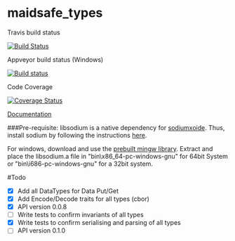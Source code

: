 # maidsafe_types

Travis build status

[![Build Status](https://travis-ci.org/dirvine/maidsafe_types.svg?branch=master)](https://travis-ci.org/dirvine/maidsafe_types)

Appveyor build status (Windows)

[![Build status](https://ci.appveyor.com/api/projects/status/jsuo65sa631h0kav?svg=true)](https://ci.appveyor.com/project/dirvine/maidsafe-types)

Code Coverage

[![Coverage Status](https://coveralls.io/repos/dirvine/maidsafe_types/badge.svg)](https://coveralls.io/r/dirvine/maidsafe_types)


[Documentation](http://dirvine.github.io/maidsafe_types/)

###Pre-requisite:
libsodium is a native dependency for [sodiumxoide](https://github.com/dnaq/sodiumoxide). Thus, install sodium by following the instructions [here](http://doc.libsodium.org/installation/README.html).

For windows, download and use the [prebuilt mingw library](https://download.libsodium.org/libsodium/releases/libsodium-1.0.2-mingw.tar.gz).
Extract and place the libsodium.a file in "bin\x86_64-pc-windows-gnu" for 64bit System or "bin\i686-pc-windows-gnu" for a 32bit system.

#Todo
- [x] Add all DataTypes for Data Put/Get 
- [x] Add Encode/Decode traits for all types (cbor)
- [x] API version 0.0.8
- [ ] Write tests to confirm invariants of all types
- [x] Write tests to confirm serialising and parsing of all types
- [ ] API version 0.1.0

